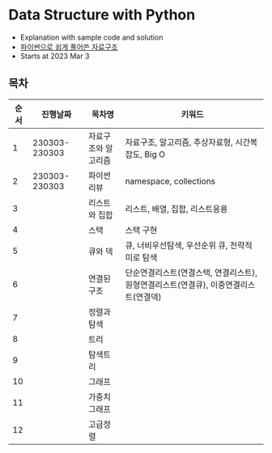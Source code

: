 # Data Structure with Python

- Explanation with sample code and solution 
- [파이썬으로 쉽게 풀어쓴 자료구조](http://www.yes24.com/Product/Goods/89141599)
- Starts at 2023 Mar 3


##  목차 



|순서|진행날짜|목차명|키워드|
|---|---|---|---|
|1|230303-230303|자료구조와 알고리즘|자료구조, 알고리즘, 추상자료형, 시간복잡도, Big O|
|2|230303-230303|파이썬리뷰|namespace, collections|
|3||리스트와 집합|리스트, 배열, 집합, 리스트응용|
|4||스택|스택 구현|
|5||큐와 덱|큐, 너비우선탐색, 우선순위 큐, 전략적 미로 탐색 |
|6||연결된 구조|단순연결리스트(연결스택, 연결리스트), 원형연결리스트(연결큐), 이중연결리스트(연결덱)|
|7||정렬과 탐색||
|8||트리||
|9||탐색트리 ||
|10||그래프||
|11||가중치 그래프||
|12||고급정렬||







